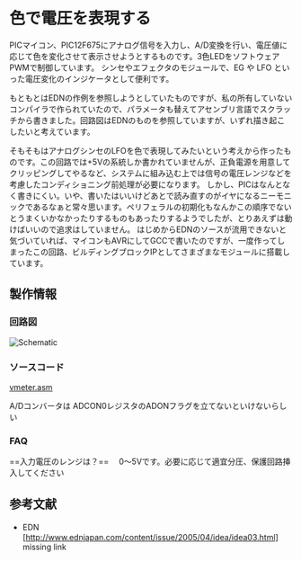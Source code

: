 # 色で電圧を表現する

PICマイコン、PIC12F675にアナログ信号を入力し、A/D変換を行い、電圧値に応じて色を変化させて表示させようとするものです。3色LEDをソフトウェアPWMで制御しています。
シンセやエフェクタのモジュールで、EG や LFO といった電圧変化のインジケータとして便利です。

もともとはEDNの作例を参照しようとしていたものですが、私の所有していないコンパイラで作られていたので、パラメータも替えてアセンブリ言語でスクラッチから書きました。回路図はEDNのものを参照していますが、いずれ描き起こしたいと考えています。

そもそもはアナログシンセのLFOを色で表現してみたいという考えから作ったものです。この回路では+5Vの系統しか書かれていませんが、正負電源を用意してクリッピングしてやるなど、システムに組み込む上では信号の電圧レンジなどを考慮したコンディショニング前処理が必要になります。
しかし、PICはなんとなく書きにくい。いや、書いたはいいけどあとで読み直すのがイヤになるニーモニックであるなぁと常々思います。ペリフェラルの初期化もなんかこの順序でないとうまくいかなかったりするものもあったりするようでしたが、とりあえずは動けばいいので追求はしていません。
はじめからEDNのソースが流用できないと気づいていれば、マイコンもAVRにしてGCCで書いたのですが、一度作ってしまったこの回路、ビルディングブロックIPとしてさまざまなモジュールに搭載しています。


## 製作情報
### 回路図
![Schematic](https://gyazo.com/3ec91ff51bc5b80e5359393967526873/max_size/480)

### ソースコード
[vmeter.asm](vmeter.asm)

A/Dコンバータは ADCON0レジスタのADONフラグを立てないといけないらしい

### FAQ
==入力電圧のレンジは？==
　0～5Vです。必要に応じて適宜分圧、保護回路挿入してください


## 参考文献
- EDN　[http://www.ednjapan.com/content/issue/2005/04/idea/idea03.html] missing link


